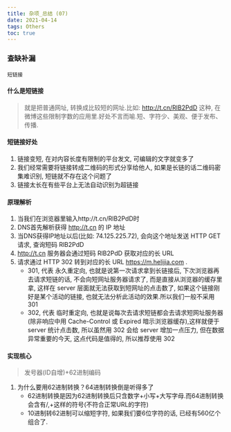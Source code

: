 ```yaml
---
title: 杂项_总结 (07)
date: 2021-04-14
tags: Others
toc: true
---
```


### 查缺补漏
    短链接

<!-- more -->

#### 什么是短链接
> 就是把普通网址, 转换成比较短的网址.比如: http://t.cn/RlB2PdD 这种, 在微博这些限制字数的应用里.好处不言而喻.短、字符少、美观、便于发布、传播.

#### 短链接好处
1. 链接变短, 在对内容长度有限制的平台发文, 可编辑的文字就变多了
2. 我们经常需要将链接转成二维码的形式分享给他人, 如果是长链的话二维码密集难识别, 短链就不存在这个问题了
3. 链接太长在有些平台上无法自动识别为超链接

#### 原理解析
1. 当我们在浏览器里输入http://t.cn/RlB2PdD时
2. DNS首先解析获得 http://t.cn 的 IP 地址
3. 当DNS获得IP地址以后(比如: 74.125.225.72), 会向这个地址发送 HTTP GET 请求, 查询短码 RlB2PdD
4. http://t.cn 服务器会通过短码 RlB2PdD 获取对应的长 URL
5. 请求通过 HTTP 302 转到对应的长 URL https://m.helijia.com .
    * 301, 代表 永久重定向, 也就是说第一次请求拿到长链接后, 下次浏览器再去请求短链的话, 不会向短网址服务器请求了, 而是直接从浏览器的缓存里拿, 这样在 server 层面就无法获取到短网址的点击数了, 如果这个链接刚好是某个活动的链接, 也就无法分析此活动的效果.所以我们一般不采用 301
    * 302, 代表 临时重定向, 也就是说每次去请求短链都会去请求短网址服务器(除非响应中用 Cache-Control 或 Expired 暗示浏览器缓存),这样就便于 server 统计点击数, 所以虽然用 302 会给 server 增加一点压力, 但在数据异常重要的今天, 这点代码是值得的, 所以推荐使用 302

#### 实现核心
> 发号器(ID自增)+62进制编码
1. 为什么要用62进制转换？64进制转换倒是听得多了
    * 62进制转换是因为62进制转换后只含数字+小写+大写字母.而64进制转换会含有/,+这样的符号(不符合正常URL的字符)
    * 10进制转62进制可以缩短字符, 如果我们要6位字符的话, 已经有560亿个组合了.
